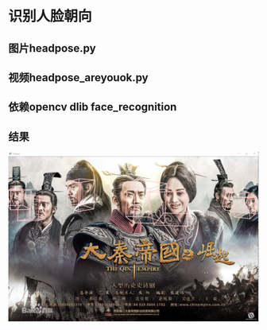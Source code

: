 # 识别人脸朝向
## 图片headpose.py
## 视频headpose_areyouok.py
## 依赖opencv dlib face_recognition

## 结果
![结果](https://github.com/labAxiaoming/facetest/blob/master/headpose/%E6%97%A0%E6%A0%87%E9%A2%98.png)
